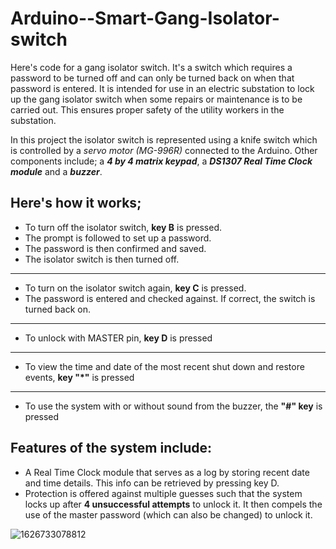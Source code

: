# Arduino--Smart-Gang-Isolator-switch

Here's code for a gang isolator switch. It's a switch which requires a password to be turned off and can only  be turned 
back on when that password is entered. It is intended for use in an electric substation to lock up the gang isolator switch 
when some repairs or maintenance is to be carried out. This ensures proper safety of the utility workers in the substation.

In this project the isolator switch is represented using a knife switch which is controlled by a *servo motor (MG-996R)* connected to the Arduino.
Other components include; a __*4 by 4 matrix keypad*__, a __*DS1307 Real Time Clock module*__ and a __*buzzer*__.

## Here's how it works;
* To turn off the isolator switch, **key B** is pressed. 
* The prompt is followed to set up a password. 
* The password is then confirmed and saved.
* The isolator switch is then turned off.
----------------------------------------
* To turn on the isolator switch again, **key C** is pressed. 
* The password is entered and checked against. If correct, the switch is turned back on.
-----------------------------------
* To unlock with MASTER pin, **key D** is pressed
-----------------------------------
* To view the time and date of the most recent shut down and restore events, __key "*"__ is pressed
-----------------------------------
* To use the system with or without sound from the buzzer, the __"#" key__ is pressed


## Features of the system include:
* A Real Time Clock module that serves as a log by storing recent date and time details. This info can be retrieved by pressing key D.
* Protection is offered against multiple guesses such that the system locks up after **4 unsuccessful attempts** to unlock it.
It then compels the use of the master password (which can also be changed) to unlock it.

![1626733078812](https://user-images.githubusercontent.com/71103838/149950502-d2585652-034c-459e-a141-03de719bf0de.jpg)
